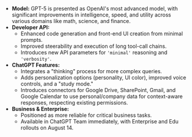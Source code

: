 *   **Model:** GPT-5 is presented as OpenAI's most advanced model, with significant improvements in intelligence, speed, and utility across various domains like math, science, and finance.
*   **Developer API:**
    *   Enhanced code generation and front-end UI creation from minimal prompts.
    *   Improved steerability and execution of long tool-call chains.
    *   Introduces new API parameters for `'minimal'` reasoning and `'verbosity'`.
*   **ChatGPT Features:**
    *   Integrates a "thinking" process for more complex queries.
    *   Adds personalization options (personality, UI color), improved voice controls, and a "study mode."
    *   Introduces connectors for Google Drive, SharePoint, Gmail, and Google Calendar to use personal/company data for context-aware responses, respecting existing permissions.
*   **Business & Enterprise:**
    *   Positioned as more reliable for critical business tasks.
    *   Available in ChatGPT Team immediately, with Enterprise and Edu rollouts on August 14.
